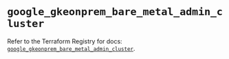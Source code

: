 # `google_gkeonprem_bare_metal_admin_cluster`

Refer to the Terraform Registry for docs: [`google_gkeonprem_bare_metal_admin_cluster`](https://registry.terraform.io/providers/hashicorp/google-beta/6.49.3/docs/resources/google_gkeonprem_bare_metal_admin_cluster).
